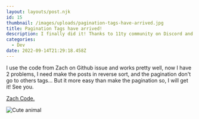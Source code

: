 ```yaml
---
layout: layouts/post.njk
id: 15
thumbnail: /images/uploads/pagination-tags-have-arrived.jpg
title: Pagination Tags have arrived!
description: I finally did it! Thanks to 11ty community on Discord and Zach.
categories:
  - Dev
date: 2022-09-14T21:29:18.458Z
---
```

I use the code from Zach on Github issue and works pretty well, now I have 2 problems, I need make the posts in reverse sort, and the pagination don't go to others tags... But it more easy than make the pagination so, I will get it! See you.

[Zach Code.](https://github.com/11ty/eleventy/issues/332#issuecomment-445236776)

![Cute animal](https://images.unsplash.com/photo-1534966037352-ba3ca007a1fb?ixlib=rb-1.2.1&ixid=MnwxMjA3fDB8MHxwaG90by1wYWdlfHx8fGVufDB8fHx8&auto=format&fit=crop&w=874&q=80 "Cute animal")